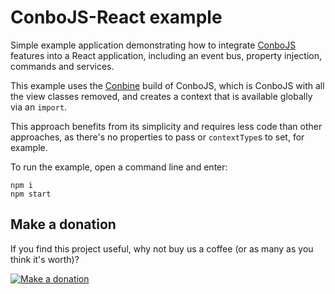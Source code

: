 ConboJS-React example
=====================

Simple example application demonstrating how to integrate [ConboJS](https://www.npmjs.com/package/conbo)
features into a React application, including an event bus, property injection,
commands and services.

This example uses the [Conbine](https://www.npmjs.com/package/conbine) build 
of ConboJS, which is ConboJS with all the view classes removed, and creates
a context that is available globally via an `import`.

This approach benefits from its simplicity and requires less code than other 
approaches, as there's no properties to pass or `contextType`s to set, for
example.

To run the example, open a command line and enter:

```
npm i
npm start
```

Make a donation
---------------

If you find this project useful, why not buy us a coffee (or as many as you think it's worth)?

[![Make a donation](https://www.paypalobjects.com/en_US/GB/i/btn/btn_donateCC_LG.gif)](http://bit.ly/2L1uoux)
